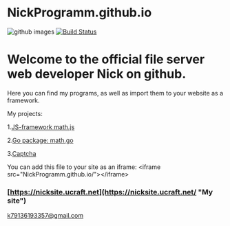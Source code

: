# NickProgramm.github.io
![github images](https://blog.allo.ua/wp-content/uploads/GitHub-1.jpg)
[![Build Status](https://secure.travis-ci.org/yiisoft/yii.png)](https://jsfiddle.net)
# Welcome to the official file server web developer Nick on github.
Here you can find my programs, as well as import them to your website as a framework.

My projects:

1.[JS-framework math.js](https://NickProgramm.github.io/math.js "JS-framework math.js")

2.[Go package: math.go](https://NickProgramm.github.io/math.go "Go package: math.go")

3.[Captcha](https://NickProgramm.github.io/captcha.php "Captcha on PHP")

You can add this file to your site as an iframe:
&lt;iframe src="NickProgramm.github.io/">&lt;/iframe>
### [https://nicksite.ucraft.net](https://nicksite.ucraft.net/ "My site")
<k79136193357@gmail.com>
